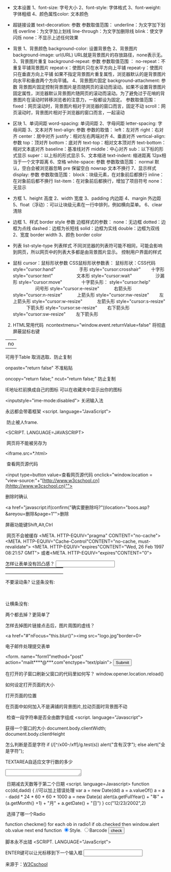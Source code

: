 - 文本设置
1、font-size: 字号大小 
2、font-style: 字体格式
3、font-weight: 字体粗细
4、颜色属性color: 文本颜色

- 超链接设置
text-decoration: 参数
参数取值范围： 
underline：为文字加下划线 
overline：为文字加上划线 
line-through：为文字加删除线 
blink：使文字闪烁 
none：不显示上述任何效果

- 背景
1、背景颜色
background-color: 设置背景色
2、背景图片
background-image: url(URL)
URL就是背景图片的存放路径，none表示无。
3、背景图片重复
background-repeat: 参数
参数取值范围 ：
no-repeat：不重复平铺背景图片
repeat-x：使图片只在水平方向上平铺
repeat-y：使图片只在垂直方向上平铺
如果不指定背景图片重复属性，浏览器默认的是背景图片向水平和垂直两个方向平铺。
4、背景图片固定
background-attachment: 参数
背景图片固定控制背景图片是否随网页的滚动而滚动。如果不设置背景图片固定属性，浏览器默认背景图片随网页的滚动而滚动。为了避免过于花哨的背景图片在滚动时转移浏览者的注意力，一般都设为固定。
参数取值范围：
fixed：网页滚动时，背景图片相对于浏览器的窗口而言，固定不动
scroll：网页滚动时，背景图片相对于浏览器的窗口而言，一起滚动

- 区块
1、单词间距 
word-spacing: 单词间距 
2、字母间距 
letter-spacing: 字母间距
3、文本对齐
text-align: 参数
参数的取值：
left：左对齐
right：右对齐
center：居中对齐
justify：相对左右两端对齐
4、垂直对齐
vertical-align: 参数
top：顶对齐
bottom：底对齐
text-top：相对文本顶对齐
text-bottom：相对文本底对齐
baseline：基准线对齐
middle：中心对齐
sub：以下标的形式显示
super：以上标的形式显示
5、文本缩进
text-indent: 缩进距离
12px相当于一个文字距离
6、空格
white-space: 参数
参数取值范围： 
normal 默认，空白会被浏览器忽略
pre 保留空白
nowrap 文本不换行
7、显示样式 
display: 参数 
参数取值范围： 
block：块级元素，在对象前后都换行 
inline：在对象前后都不换行 
list-item：在对象前后都换行，增加了项目符号 
none：无显示

- 方框
1、height 高度
2、width 宽度
3、padding 内边距
4、margin 外边距
5、float（浮动）：可以让块级元素在一行中排列，例如横向菜单。 
6、clear 清除

- 边框
1、样式
border style 参数
边框样式的参数：
none：无边框 
dotted：边框为点线
dashed：边框为长短线
solid：边框为实线
double：边框为双线
2、宽度 border width 
3、颜色 border color

- 列表
list-style-type 列表样式
不同浏览器的列表符可能不相同，可能会影响到网页，所以网页中的列表大多都是由背景图片显示。
控制用户界面的样式

- 鼠标
cursor：鼠标形状参数 
CSS鼠标形状参数表： 
鼠标形状：CSS代码
style="cursor:hand" 　　　　　手形
style="cursor:crosshair" 　　十字形
style="cursor:text" 　　　　　文本形
style="cursor:wait" 　　　　　沙漏形
style="cursor:move" 　　　　十字箭头形：
style="cursor:help" 　　　　　问号形
style="cursor:e-resize" 　　　右箭头形
style="cursor:n-resize" 　　　上箭头形
style="cursor:nw-resize" 　　左上箭头形
style="cursor:w-resize" 　　　左箭头形
style="cursor:s-resize" 　　　下箭头形 
style="cursor:se-resize" 　　右下箭头形 
style="cursor:sw-resize" 　　左下箭头形



2. HTML常用代码
 ncontextmenu="window.event.returnValue=false" 将彻底屏蔽鼠标右键
<table borderncontextmenu=return(false)><td>no</table> 可用于Table

<body nselectstart="return false"> 取消选取、防止复制

onpaste="return false" 不准粘贴

oncopy="return false;" ncut="return false;" 防止复制

<link rel="Shortcut Icon"href="favicon.ico"> IE地址栏前换成自己的图标

<link rel="Bookmark"href="favicon.ico"> 可以在收藏夹中显示出你的图标

<inputstyle="ime-mode:disabled"> 关闭输入法

永远都会带着框架
<script. language="JavaScript"><!--
if (window == top)top.location.href = "frames.htm"; //frames.htm为框架网页
// --></script>

 防止被人frame.

<SCRIPT. LANGUAGE=JAVASCRIPT><!--
if (top.location != self.location)top.location=self.location;
// --></SCRIPT>

 网页将不能被另存为

<noscript><iframe.src=*.html></iframe></noscript>

 查看网页源代码

<input type=button value=查看网页源代码
onclick="window.location = "view-source:"+"[http://www.w3cschool.cn](hhttp://www.w3cschool.cn)"">

删除时确认

<a href="javascript:if(confirm("确实要删除吗?"))location="boos.asp? &areyou=删除&page=1"">删除</a>

屏蔽功能键Shift,Alt,Ctrl
<script>
function look(){
if(event.shiftKey)
alert("禁止按Shift键!");//可以换成ALT　CTRL
}
document.onkeydown=look;
</script>

 网页不会被缓存
<META. HTTP-EQUIV="pragma" CONTENT="no-cache">
<META. HTTP-EQUIV="Cache-Control"CONTENT="no-cache, must-revalidate">
<META. HTTP-EQUIV="expires"CONTENT="Wed, 26 Feb 1997 08:21:57 GMT">
或者<META. HTTP-EQUIV="expires"CONTENT="0">

怎样让表单没有凹凸感？
<input type=text style="border:1 solid #000000">
<input type=text style="border-left:none;border-right:none; border -top:none; border-bottom: 1 solid#000000"></textarea>

不要滚动条?
让竖条没有:
<body style="overflow:scroll;overflow-y:hidden">
</body>　　

让横条没有:
<body style="overflow:scroll;overflow-x:hidden">
</body>
两个都去掉？更简单了
<body scroll="no">
</body>

怎样去掉图片链接点击后，图片周围的虚线？

<a href="#"nFocus="this.blur()"><img src="logo.jpg"border=0></a>

电子邮件处理提交表单

<form. name="form1"method="post" action="mailt****@***.com"enctype="text/plain">
<input type=submit>
</form>

在打开的子窗口刷新父窗口的代码里如何写？
window.opener.location.reload()

如何设定打开页面的大小
<body nload="top.resizeTo(300,200);">
打开页面的位置<bodynload="top.moveBy(300,200);">

在页面中如何加入不是满铺的背景图片,拉动页面时背景图不动
<STYLE>
body
{background-image:url(logo.gif); background-repeat:no-repeat;
background-position:center;background-attachment: fixed}
</STYLE>

 检查一段字符串是否全由数字组成
<script. language="Javascript"><!--
function checkNum(str){return str.match(//D/)==null}
alert(checkNum("1232142141"))
alert(checkNum("123214214a1"))
// --></script>

获得一个窗口的大小
document.body.clientWidth; document.body.clientHeight

怎么判断是否是字符
if (/[^/x00-/xff]/g.test(s)) alert("含有汉字");
else alert("全是字符");

TEXTAREA自适应文字行数的多少
<textarea rows=1 name=s1 cols=27npropertychange="this.style.posHeight=this.scrollHeight">
</textarea>

 日期减去天数等于第二个日期
<script. language=Javascript>
function cc(dd,dadd)
{
//可以加上错误处理
var a = new Date(dd)
a = a.valueOf()
a = a - dadd * 24 * 60 * 60 * 1000
a = new Date(a)
alert(a.getFullYear() + "年" + (a.getMonth() +1) + "月" + a.getDate() + "日")
} cc("12/23/2002",2)
</script>

 选择了哪一个Radio
<HTML><script. language="vbscript">
function checkme()
for each ob in radio1
if ob.checked then window.alert ob.value
next
end function
</script><BODY>
<INPUT name="radio1" type="radio"value="style" checked>Style.
<INPUT name="radio1" type="radio"value="barcode">Barcode
<INPUT type="button" value="check"nclick="checkme()">
</BODY></HTML>

脚本永不出错
<SCRIPT. LANGUAGE="JavaScript">
<!-- Hide function killErrors(){return true;} window.onerror = killErrors;// -->
</SCRIPT>

ENTER键可以让光标移到下一个输入框
<input nkeydown="if(event.keyCode==13)event.keyCode=9">

来源于：[W3Cschool](https://www.w3cschool.cn/html/html-code.html)

